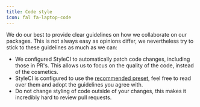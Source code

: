 ```yaml
---
title: Code style
icon: fal fa-laptop-code
---
```


We do our best to provide clear guidelines on how we collaborate on our packages. This is not always easy as opinions differ, we nevertheless try to stick to these guidelines as much as we can:

- We configured StyleCI to automatically patch code changes, including those in PR's. This allows us to focus on the quality of the code, instead of the cosmetics.
- StyleCI is configured to use the [recommended preset](https://docs.styleci.io/presets#recommended), feel free to read over them and adopt the guidelines you agree with.
- Do not change styling of code outside of your changes, this makes it incredibly hard to review pull requests.
